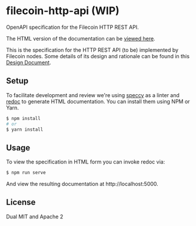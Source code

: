 # filecoin-http-api (WIP)
OpenAPI specification for the Filecoin HTTP REST API. 

The HTML version of the documentation can be [viewed here](https://filecoin-project.github.io/filecoin-http-api/).

This is the specification for the HTTP REST API (to be) implemented by Filecoin nodes. Some details of its design and rationale can be found in this [Design Document](https://docs.google.com/document/d/1ANnTHOU-8612ayvvS7Ru4B1L4voojLE0R0TQ8zF1x5s/edit#heading=h.8v8p3fl8e3gj). 

## Setup 
To facilitate development and review we're using [speccy](https://github.com/wework/speccy) as a linter and [redoc](https://github.com/Redocly/redoc) to generate HTML documentation. You can install them using NPM or Yarn.

```sh
$ npm install
# or
$ yarn install
```

## Usage
To view the specification in HTML form you can invoke redoc via:
```sh
$ npm run serve
```
And view the resulting documentation at http://localhost:5000.

## License
Dual MIT and Apache 2
